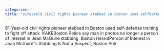 ```yaml
---
categories: h
title: "91Yearold civil rights pioneer stabbed in Boston used selfdefense training to fight off attack  KAKE"
---
```

91-Year-old civil rights pioneer stabbed in Boston used self-defense training to fight off attack&nbsp;&nbsp;KAKEBoston Police say man in photos no longer a person of interest in Jean McGuire stabbing&nbsp;&nbsp;Boston HeraldPerson of Interest in Jean McGuire"s Stabbing Is Not a Suspect, Boston Poli